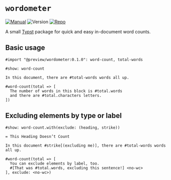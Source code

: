 # `wordometer`

[![Manual](https://img.shields.io/badge/docs-manual.pdf-green)](https://github.com/Jollywatt/typst-wordometer/raw/v0.1.0/docs/manual.pdf)
![Version](https://img.shields.io/badge/dynamic/toml?url=https%3A%2F%2Fgithub.com%2FJollywatt%2Ftypst-wordometer%2Fraw%2Fmaster%2Ftypst.toml&query=package.version&label=latest%20version)
[![Repo](https://img.shields.io/badge/GitHub-repo-blue)](https://github.com/Jollywatt/typst-wordometer)




A small [Typst]("https://typst.app/") package for quick and easy in-document word counts.


## Basic usage

```typ
#import "@preview/wordometer:0.1.0": word-count, total-words

#show: word-count

In this document, there are #total-words words all up.

#word-count(total => [
  The number of words in this block is #total.words
  and there are #total.characters letters.
])
```

## Excluding elements by type or label

```typ
#show: word-count.with(exclude: (heading, strike))

= This Heading Doesn’t Count

In this document #strike[(excluding me)], there are #total-words words all up.

#word-count(total => [
  You can exclude elements by label, too.
  #[That was #total.words, excluding this sentence!] <no-wc>
], exclude: <no-wc>)
```

